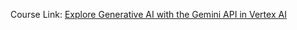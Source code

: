 Course Link: [Explore Generative AI with the Gemini API in Vertex AI](https://www.cloudskillsboost.google/course_templates/959)